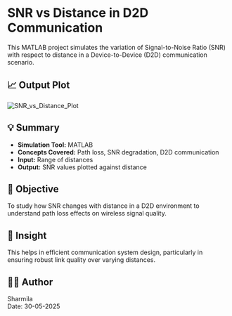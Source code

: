 # SNR vs Distance in D2D Communication

This MATLAB project simulates the variation of Signal-to-Noise Ratio (SNR) with respect to distance in a Device-to-Device (D2D) communication scenario.

## 📈 Output Plot
![SNR_vs_Distance_Plot](https://github.com/user-attachments/assets/9ffacba4-59f4-4699-8221-6f02ed0802e1)


## 💡 Summary

- **Simulation Tool:** MATLAB
- **Concepts Covered:** Path loss, SNR degradation, D2D communication
- **Input:** Range of distances
- **Output:** SNR values plotted against distance

## 🔬 Objective

To study how SNR changes with distance in a D2D environment to understand path loss effects on wireless signal quality.

## 🧠 Insight

This helps in efficient communication system design, particularly in ensuring robust link quality over varying distances.

## 👩‍💻 Author

Sharmila  
Date: 30-05-2025
